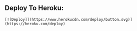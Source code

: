 ## Deploy To Heroku:
    [![Deploy]](https://www.herokucdn.com/deploy/button.svg)](https://heroku.com/deploy)